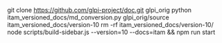 

git clone https://github.com/glpi-project/doc.git glpi_orig
python itam_versioned_docs/md_conversion.py glpi_orig/source itam_versioned_docs/version-10
rm -rf itam_versioned_docs/version-10/
node scripts/build-sidebar.js  --version=10 --docs=itam && npm run start